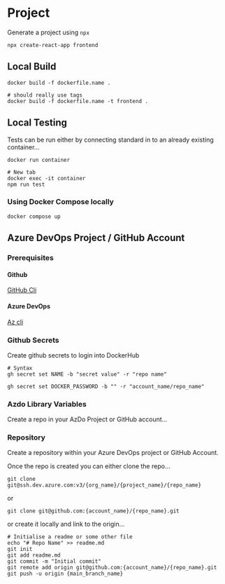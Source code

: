 # Project

Generate a project using `npx`

```shell
npx create-react-app frontend
```

## Local Build

```shell
docker build -f dockerfile.name .

# should really use tags
docker build -f dockerfile.name -t frontend .
```

## Local Testing

Tests can be run either by connecting standard in to an already existing container...

```shell
docker run container

# New tab
docker exec -it container
npm run test
```

### Using Docker Compose locally

`docker compose up`

## Azure DevOps Project / GitHub Account

### Prerequisites

#### Github

[GitHub Cli](https://cli.github.com/)

#### Azure DevOps

[Az cli](https://learn.microsoft.com/en-us/cli/azure/install-azure-cli-linux?view=azure-cli-latest&pivots=apt)

### Github Secrets

Create github secrets to login into DockerHub

```shell
# Syntax
gh secret set NAME -b "secret value" -r "repo name"

gh secret set DOCKER_PASSWORD -b "" -r "account_name/repo_name"
```

### Azdo Library Variables

Create a repo in your AzDo Project or GitHub account...

### Repository

Create a repository within your Azure DevOps project or GitHub Account.

Once the repo is created you can either clone the repo...

```shell
git clone git@ssh.dev.azure.com:v3/{org_name}/{project_name}/{repo_name}
```

or

```shell
git clone git@github.com:{account_name}/{repo_name}.git
```

or create it locally and link to the origin...

```shell
# Initialise a readme or some other file
echo "# Repo Name" >> readme.md
git init
git add readme.md
git commit -m "Initial commit"
git remote add origin git@github.com:{account_name}/{repo_name}.git
git push -u origin {main_branch_name}
```